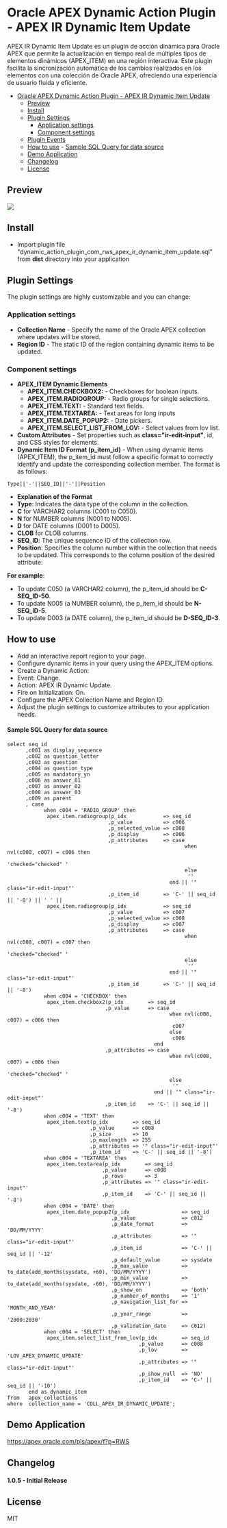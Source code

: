 # Oracle APEX Dynamic Action Plugin - APEX IR Dynamic Item Update

APEX IR Dynamic Item Update es un plugin de acción dinámica para Oracle APEX que permite la actualización en tiempo real de múltiples tipos de elementos dinámicos (APEX_ITEM) en una región interactiva. Este plugin facilita la sincronización automática de los cambios realizados en los elementos con una colección de Oracle APEX, ofreciendo una experiencia de usuario fluida y eficiente.


- [Oracle APEX Dynamic Action Plugin - APEX IR Dynamic Item Update](#oracle-apex-dynamic-action-plugin---apex-ir-dynamic-item-update)
	- [Preview](#preview)
	- [Install](#install)
	- [Plugin Settings](#plugin-settings)
		- [Application settings](#application-settings)
		- [Component settings](#component-settings)
	- [Plugin Events](#plugin-events)
	- [How to use](#how-to-use)
			- [Sample SQL Query for data source](#sample-sql-query-for-data-source)
	- [Demo Application](#demo-application)
	- [Changelog](#changelog)
	- [License](#license)


## Preview
![](https://github.com/silviosotelo/APEX-IR-Dynamic-Update/blob/main/APEX-IR-Dynamic-Update-preview.gif)


## Install
- Import plugin file "dynamic_action_plugin_com_rws_apex_ir_dynamic_item_update.sql" from **dist** directory into your application

## Plugin Settings
The plugin settings are highly customizable and you can change:

### Application settings
- **Collection Name** - Specify the name of the Oracle APEX collection where updates will be stored.
- **Region ID** - The static ID of the region containing dynamic items to be updated.

### Component settings
- **APEX_ITEM Dynamic Elements**
  - **APEX_ITEM.CHECKBOX2:** - Checkboxes for boolean inputs.
  - **APEX_ITEM.RADIOGROUP:** - Radio groups for single selections.
  - **APEX_ITEM.TEXT:** - Standard text fields.
  - **APEX_ITEM.TEXTAREA:** - Text areas for long inputs
  - **APEX_ITEM.DATE_POPUP2:** - Date pickers.
  - **APEX_ITEM.SELECT_LIST_FROM_LOV:** - Select values from lov list.
- **Custom Attributes** - Set properties such as **class="ir-edit-input"**, id, and CSS styles for elements.
- **Dynamic Item ID Format (p_item_id)** - When using dynamic items (APEX_ITEM), the p_item_id must follow a specific format to correctly identify and update the corresponding collection member. The format is as follows:

```language-sql
Type||'-'||SEQ_ID||'-'||Position
```

- **Explanation of the Format**
- **Type**: Indicates the data type of the column in the collection.
 - **C** for VARCHAR2 columns (C001 to C050).
 - **N** for NUMBER columns (N001 to N005).
 - **D** for DATE columns (D001 to D005).
 - **CLOB** for CLOB columns.
- **SEQ_ID**: The unique sequence ID of the collection row.
- **Position**: Specifies the column number within the collection that needs to be updated. This corresponds to the column position of the desired attribute:

**For example**:
- To update C050 (a VARCHAR2 column), the p_item_id should be **C-SEQ_ID-50**.
- To update N005 (a NUMBER column), the p_item_id should be **N-SEQ_ID-5**.
- To update D003 (a DATE column), the p_item_id should be **D-SEQ_ID-3**.

## How to use
- Add an interactive report region to your page.
- Configure dynamic items in your query using the APEX_ITEM options.
- Create a Dynamic Action:
- Event: Change.
- Action: APEX IR Dynamic Update.
- Fire on Initialization: On.
- Configure the APEX Collection Name and Region ID.
- Adjust the plugin settings to customize attributes to your application needs.


#### Sample SQL Query for data source

```language-sql
select seq_id
      ,c001 as display_sequence
      ,c002 as question_letter
      ,c003 as question
      ,c004 as question_type
      ,c005 as mandatory_yn
      ,c006 as answer_01
      ,c007 as answer_02
      ,c008 as answer_03
      ,c009 as parent
      , case
            when c004 = 'RADIO_GROUP' then
             apex_item.radiogroup(p_idx            => seq_id
                                 ,p_value          => c006
                                 ,p_selected_value => c008
                                 ,p_display        => c006
                                 ,p_attributes     => case
                                                          when nvl(c008, c007) = c006 then
                                                           'checked="checked" '
                                                          else
                                                           ''
                                                     end || '" class="ir-edit-input"'
                                 ,p_item_id        => 'C-' || seq_id || '-8') || ' ' ||
             apex_item.radiogroup(p_idx            => seq_id
                                 ,p_value          => c007
                                 ,p_selected_value => c008
                                 ,p_display        => c007
                                 ,p_attributes     => case
                                                          when nvl(c008, c007) = c007 then
                                                           'checked="checked" '
                                                          else
                                                           ''
                                                     end || '" class="ir-edit-input"'
                                 ,p_item_id        => 'C-' || seq_id || '-8')
            when c004 = 'CHECKBOX' then
             apex_item.checkbox2(p_idx        => seq_id
                                ,p_value      => case
                                                     when nvl(c008, c007) = c006 then
                                                      c007
                                                     else
                                                      c006
                                                end
                                ,p_attributes => case
                                                     when nvl(c008, c007) = c006 then
                                                      'checked="checked" '
                                                     else
                                                      ''
                                                end || '" class="ir-edit-input"'
                                ,p_item_id    => 'C-' || seq_id || '-8')
            when c004 = 'TEXT' then
             apex_item.text(p_idx        => seq_id
                           ,p_value      => c008
                           ,p_size       => 10
                           ,p_maxlength  => 255
                           ,p_attributes => '" class="ir-edit-input"'
                           ,p_item_id    => 'C-' || seq_id || '-8')
            when c004 = 'TEXTAREA' then
             apex_item.textarea(p_idx        => seq_id
                               ,p_value      => c008
                               ,p_rows       => 3
                               ,p_attributes => '" class="ir-edit-input"'
                               ,p_item_id    => 'C-' || seq_id || '-8')
            when c004 = 'DATE' then
             apex_item.date_popup2(p_idx                 => seq_id
                                  ,p_value               => c012
                                  ,p_date_format         => 'DD/MM/YYYY'
                                  ,p_attributes          => '" class="ir-edit-input"'
                                  ,p_item_id             => 'C-' || seq_id || '-12'
                                  ,p_default_value       => sysdate
                                  ,p_max_value           => to_date(add_months(sysdate, +60), 'DD/MM/YYYY')
                                  ,p_min_value           => to_date(add_months(sysdate, -60), 'DD/MM/YYYY')
                                  ,p_show_on             => 'both'
                                  ,p_number_of_months    => '1'
                                  ,p_navigation_list_for => 'MONTH_AND_YEAR'
                                  ,p_year_range          => '2000:2030'
                                  ,p_validation_date     => c012)
            when c004 = 'SELECT' then
             apex_item.select_list_from_lov(p_idx        => seq_id
                                           ,p_value      => c008
                                           ,p_lov        => 'LOV_APEX_DYNAMIC_UPDATE'
                                           ,p_attributes => '" class="ir-edit-input"'
                                           ,p_show_null  => 'NO'
                                           ,p_item_id    => 'C-' || seq_id || '-10')
       end as dynamic_item
from   apex_collections
where  collection_name = 'COLL_APEX_IR_DYNAMIC_UPDATE';

```


## Demo Application
https://apex.oracle.com/pls/apex/f?p=RWS


## Changelog

#### 1.0.5 - Initial Release


## License
MIT
